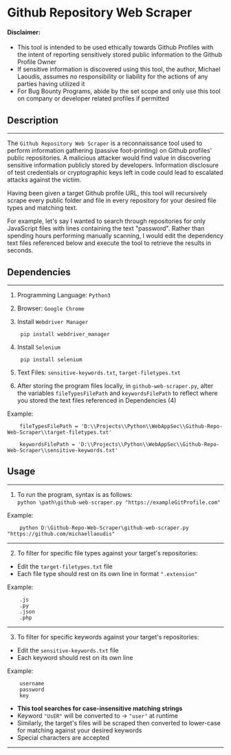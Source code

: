 # Github Repository Web Scraper

#### **Disclaimer**:
- This tool is intended to be used ethically towards Github Profiles with the intent of reporting sensitively stored public information to the Github Profile Owner
- If sensitive information is discovered using this tool, the author, Michael Laoudis, assumes no responsibility or liability for the actions of any parties having utilized it
- For Bug Bounty Programs, abide by the set scope and only use this tool on company or developer related profiles if permitted

## Description
<hr>

The `Github Repository Web Scraper` is a reconnaissance tool used to perform information gathering (passive foot-printing) on Github profiles' public repositories. A malicious attacker would find value in discovering sensitive information publicly stored by developers. Information disclosure of test credentials or cryptographic keys left in code could lead to escalated attacks against the victim.

Having been given a target Github profile URL, this tool will recursively scrape every public folder and file in every repository for your desired file types and matching text. 

For example, let's say I wanted to search through repositories for only JavaScript files with lines containing the text "password". Rather than spending hours performing manually scanning, I would edit the dependency text files referenced below and execute the tool to retrieve the results in seconds.

## Dependencies
<hr>

1. Programming Language: `Python3`
2. Browser: `Google Chrome`

3. Install `Webdriver Manager`

        pip install webdriver_manager

4. Install `Selenium` 

        pip install selenium

5. Text Files: `sensitive-keywords.txt`, `target-filetypes.txt`
6. After storing the program files locally, in `github-web-scraper.py`, alter the variables `fileTypesFilePath` and `keywordsFilePath` to reflect where you stored the text files referenced in Dependencies (4)


Example:


        fileTypesFilePath = 'D:\\Projects\\Python\\WebAppSec\\Github-Repo-Web-Scraper\\target-filetypes.txt'

        keywordsFilePath = 'D:\\Projects\\Python\\WebAppSec\\Github-Repo-Web-Scraper\\sensitive-keywords.txt'

## Usage
<hr>

1. To run the program, syntax is as follows:  
`python \path\github-web-scraper.py "https://exampleGitProfile.com"`


Example:

        python D:\Github-Repo-Web-Scraper\github-web-scraper.py "https://github.com/michaellaoudis"

<hr>

2. To filter for specific file types against your target's repositories:
- Edit the `target-filetypes.txt` file
- Each file type should rest on its own line in format `".extension"`

Example:

        .js
        .py
        .json
        .php

<hr>

3. To filter for specific keywords against your target's repositories:
- Edit the `sensitive-keywords.txt` file
- Each keyword should rest on its own line

Example:

        username
        password
        key
- **This tool searches for case-insensitive matching strings**
- Keyword `"UsER"` will be converted to -> `"user"` at runtime
- Similarly, the target's files will be scraped then converted to lower-case for matching against your desired keywords
- Special characters are accepted

<hr>

